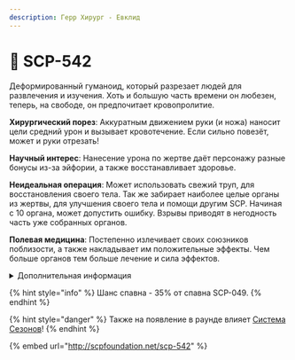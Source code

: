 ```yaml
---
description: Герр Хирург - Евклид
---
```


# 💉 SCP-542

Деформированный гуманоид, который разрезает людей для развлечения и изучения. Хоть и большую часть времени он любезен, теперь, на свободе, он предпочитает кровопролитие.

**Хирургический порез**: Аккуратным движением руки (и ножа) наносит цели средний урон и вызывает кровотечение. Если сильно повезёт, может и руки отрезать!

**Научный интерес**: Нанесение урона по жертве даёт персонажу разные бонусы из-за эйфории, а также восстанавливает здоровье.

**Неидеальная операция**: Может использовать свежий труп, для восстановления своего тела. Так же забирает наиболее целые органы из жертвы, для улучшения своего тела и помощи другим SCP. Начиная с 10 органа, может допустить ошибку. Взрывы приводят в негодность часть уже собранных органов.

**Полевая медицина**: Постепенно излечивает своих союзников поблизости, а также накладывает им положительные эффекты. Чем больше органов тем больше лечение и сила эффектов.

<details>

<summary>Дополнительная информация</summary>

* **Класс**: SCP-049
* **Роль в команде**: Саппорт

</details>

{% hint style="info" %}
Шанс спавна - 35% от спавна SCP-049.
{% endhint %}

{% hint style="danger" %}
Также на появление в раунде влияет [Система Сезонов](../../server-systems/seasons-system.md)!
{% endhint %}

{% embed url="http://scpfoundation.net/scp-542" %}
